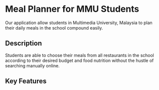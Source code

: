 #  Meal Planner for MMU Students
  Our application allow students in Multimedia University, Malaysia to plan their daily meals in the school compound easily. 


## Description
  Students are able to choose their meals from all restaurants in the school according to their desired budget and food nutrition without the hustle of searching manually online. 

## Key Features

